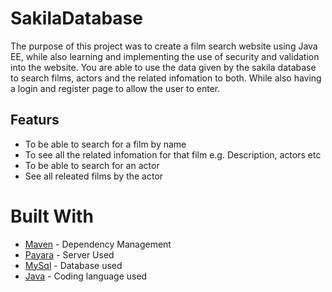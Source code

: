 # SakilaDatabase

The purpose of this project was to create a film search website using Java EE, while also learning and implementing
the use of security and validation into the website. You are able to use the data given by the sakila database to search films,
actors and the related infomation to both. While also having a login and register page to allow the user to enter. 

## Featurs 

* To be able to search for a film by name 
* To see all the related infomation for that film e.g. Description, actors etc
* To be able to search for an actor 
* See all releated films by the actor 

# Built With 
* [Maven](https://maven.apache.org/) - Dependency Management
* [Payara](https://www.payara.fish/) - Server Used
* [MySql](https://www.mysql.com/) - Database used
* [Java](https://www.java.com/) - Coding language used
